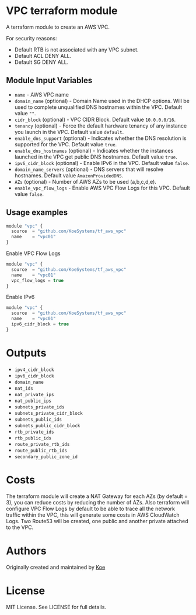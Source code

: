 VPC terraform module
===========

A terraform module to create an AWS VPC.

For security reasons:
- Default RTB is not associated with any VPC subnet.
- Default ACL DENY ALL.
- Default SG DENY ALL.

Module Input Variables
----------------------

- `name` - AWS VPC name
- `domain_name` (optional) - Domain Name used in the DHCP options. Will be used to complete unqualified DNS hostnames within the VPC. Default value `""`.
- `cidr_block` (optional) - VPC CIDR Block. Default value `10.0.0.0/16`.
- `tenancy` (optional) - Force the default hardware tenancy of any instance you launch in the VPC. Default value `default`.
- `enable_dns_support` (optional) - Indicates whether the DNS resolution is supported for the VPC. Default value `true`.
- `enable_dns_hostnames` (optional) - Indicates whether the instances launched in the VPC get public DNS hostnames. Default value `true`.
- `ipv6_cidr_block` (optional) - Enable IPv6 in the VPC. Default value `false`.
- `domain_name_servers` (optional) - DNS servers that will resolve hostnames. Default value `AmazonProvidedDNS`.
- `AZs` (optional) - Number of AWS AZs to be used (a,b,c,d,e).
- `enable_vpc_flow_logs` - Enable AWS VPC Flow Logs for this VPC. Default value `false`.

Usage examples
-----

```js
module "vpc" {
  source  = "github.com/KoeSystems/tf_aws_vpc"
  name    = "vpc01"
}
```

Enable VPC Flow Logs
```js
module "vpc" {
  source  = "github.com/KoeSystems/tf_aws_vpc"
  name    = "vpc01"
  vpc_flow_logs = true
}
```

Enable IPv6
```js
module "vpc" {
  source  = "github.com/KoeSystems/tf_aws_vpc"
  name    = "vpc01"
  ipv6_cidr_block = true
}
```

Outputs
=======

- `ipv4_cidr_block`
- `ipv6_cidr_block`
- `domain_name`
- `nat_ids`
- `nat_private_ips`
- `nat_public_ips`
- `subnets_private_ids`
- `subnets_private_cidr_block`
- `subnets_public_ids`
- `subnets_public_cidr_block`
- `rtb_private_ids`
- `rtb_public_ids`
- `route_private_rtb_ids`
- `route_public_rtb_ids`
- `secondary_public_zone_id`

Costs
=====

The terraform module will create a NAT Gateway for each AZs (by default = 3), you can reduce costs by reducing the number of AZs.
Also terraform will configure VPC Flow Logs by default to be able to trace all the network traffic within the VPC, this will generate some costs in AWS CloudWatch Logs.
Two Route53 will be created, one public and another private attached to the VPC.
 
Authors
=======

Originally created and maintained by [Koe](https://github.com/KoeSystems)

License
=======

MIT License. See LICENSE for full details.